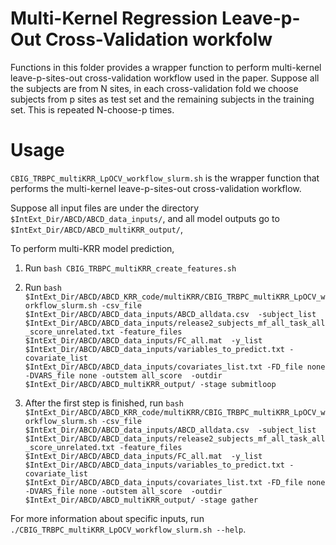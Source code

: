 # Multi-Kernel Regression Leave-p-Out Cross-Validation workfolw

Functions in this folder provides a wrapper function to perform multi-kernel leave-p-sites-out cross-validation workflow used in the paper. Suppose all the subjects are from N sites, in each cross-validation fold we choose subjects from p sites as test set and the remaining subjects in the training set. This is repeated N-choose-p times.

# Usage
`CBIG_TRBPC_multiKRR_LpOCV_workflow_slurm.sh` is the wrapper function that performs the  multi-kernel leave-p-sites-out cross-validation workflow.

Suppose all input files are under the directory `$IntExt_Dir/ABCD/ABCD_data_inputs/`, and all model outputs go to `$IntExt_Dir/ABCD/ABCD_multiKRR_output/`,

To perform multi-KRR model prediction, 

1. Run `bash CBIG_TRBPC_multiKRR_create_features.sh`

2. Run `bash $IntExt_Dir/ABCD/ABCD_KRR_code/multiKRR/CBIG_TRBPC_multiKRR_LpOCV_workflow_slurm.sh -csv_file $IntExt_Dir/ABCD/ABCD_data_inputs/ABCD_alldata.csv 
	-subject_list $IntExt_Dir/ABCD/ABCD_data_inputs/release2_subjects_mf_all_task_all_score_unrelated.txt -feature_files $IntExt_Dir/ABCD/ABCD_data_inputs/FC_all.mat 
	-y_list $IntExt_Dir/ABCD/ABCD_data_inputs/variables_to_predict.txt -covariate_list $IntExt_Dir/ABCD/ABCD_data_inputs/covariates_list.txt -FD_file none -DVARS_file none -outstem all_score 
	-outdir $IntExt_Dir/ABCD/ABCD_multiKRR_output/ -stage submitloop`

3. After the first step is finished, run `bash $IntExt_Dir/ABCD/ABCD_KRR_code/multiKRR/CBIG_TRBPC_multiKRR_LpOCV_workflow_slurm.sh -csv_file $IntExt_Dir/ABCD/ABCD_data_inputs/ABCD_alldata.csv 
	-subject_list $IntExt_Dir/ABCD/ABCD_data_inputs/release2_subjects_mf_all_task_all_score_unrelated.txt -feature_files $IntExt_Dir/ABCD/ABCD_data_inputs/FC_all.mat 
	-y_list $IntExt_Dir/ABCD/ABCD_data_inputs/variables_to_predict.txt -covariate_list $IntExt_Dir/ABCD/ABCD_data_inputs/covariates_list.txt -FD_file none -DVARS_file none -outstem all_score 
	-outdir $IntExt_Dir/ABCD/ABCD_multiKRR_output/ -stage gather`

For more information about specific inputs, run `./CBIG_TRBPC_multiKRR_LpOCV_workflow_slurm.sh --help`.
